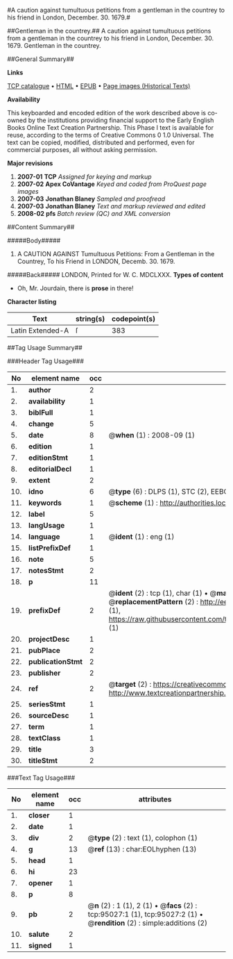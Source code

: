 #A caution against tumultuous petitions from a gentleman in the countrey to his friend in London, December. 30. 1679.#

##Gentleman in the countrey.##
A caution against tumultuous petitions from a gentleman in the countrey to his friend in London, December. 30. 1679.
Gentleman in the countrey.

##General Summary##

**Links**

[TCP catalogue](http://www.ota.ox.ac.uk/tcp/)  • 
[HTML](http://tei.it.ox.ac.uk/tcp/Texts-HTML/free/A31/A31390.html)  • 
[EPUB](http://tei.it.ox.ac.uk/tcp/Texts-EPUB/free/A31/A31390.epub) • 
[Page images (Historical Texts)](https://data.historicaltexts.jisc.ac.uk/view?pubId=eebo-12886116e&pageId=eebo-12886116e-95027-1)

**Availability**

This keyboarded and encoded edition of the
	       work described above is co-owned by the institutions
	       providing financial support to the Early English Books
	       Online Text Creation Partnership. This Phase I text is
	       available for reuse, according to the terms of Creative
	       Commons 0 1.0 Universal. The text can be copied,
	       modified, distributed and performed, even for
	       commercial purposes, all without asking permission.

**Major revisions**

1. __2007-01__ __TCP__ *Assigned for keying and markup*
1. __2007-02__ __Apex CoVantage__ *Keyed and coded from ProQuest page images*
1. __2007-03__ __Jonathan Blaney__ *Sampled and proofread*
1. __2007-03__ __Jonathan Blaney__ *Text and markup reviewed and edited*
1. __2008-02__ __pfs__ *Batch review (QC) and XML conversion*

##Content Summary##

#####Body#####

1. A CAUTION AGAINST Tumultuous Petitions: From a Gentleman in the Countrey, To his Friend in LONDON, Decemb. 30. 1679.

#####Back#####
LONDON, Printed for W. C. MDCLXXX.
**Types of content**

  * Oh, Mr. Jourdain, there is **prose** in there!

**Character listing**


|Text|string(s)|codepoint(s)|
|---|---|---|
|Latin Extended-A|ſ|383|

##Tag Usage Summary##

###Header Tag Usage###

|No|element name|occ|attributes|
|---|---|---|---|
|1.|__author__|2||
|2.|__availability__|1||
|3.|__biblFull__|1||
|4.|__change__|5||
|5.|__date__|8| @__when__ (1) : 2008-09 (1)|
|6.|__edition__|1||
|7.|__editionStmt__|1||
|8.|__editorialDecl__|1||
|9.|__extent__|2||
|10.|__idno__|6| @__type__ (6) : DLPS (1), STC (2), EEBO-CITATION (1), OCLC (1), VID (1)|
|11.|__keywords__|1| @__scheme__ (1) : http://authorities.loc.gov/ (1)|
|12.|__label__|5||
|13.|__langUsage__|1||
|14.|__language__|1| @__ident__ (1) : eng (1)|
|15.|__listPrefixDef__|1||
|16.|__note__|5||
|17.|__notesStmt__|2||
|18.|__p__|11||
|19.|__prefixDef__|2| @__ident__ (2) : tcp (1), char (1)  •  @__matchPattern__ (2) : ([0-9\-]+):([0-9IVX]+) (1), (.+) (1)  •  @__replacementPattern__ (2) : http://eebo.chadwyck.com/downloadtiff?vid=$1&page=$2 (1), https://raw.githubusercontent.com/textcreationpartnership/Texts/master/tcpchars.xml#$1 (1)|
|20.|__projectDesc__|1||
|21.|__pubPlace__|2||
|22.|__publicationStmt__|2||
|23.|__publisher__|2||
|24.|__ref__|2| @__target__ (2) : https://creativecommons.org/publicdomain/zero/1.0/ (1), http://www.textcreationpartnership.org/docs/. (1)|
|25.|__seriesStmt__|1||
|26.|__sourceDesc__|1||
|27.|__term__|1||
|28.|__textClass__|1||
|29.|__title__|3||
|30.|__titleStmt__|2||


###Text Tag Usage###

|No|element name|occ|attributes|
|---|---|---|---|
|1.|__closer__|1||
|2.|__date__|1||
|3.|__div__|2| @__type__ (2) : text (1), colophon (1)|
|4.|__g__|13| @__ref__ (13) : char:EOLhyphen (13)|
|5.|__head__|1||
|6.|__hi__|23||
|7.|__opener__|1||
|8.|__p__|8||
|9.|__pb__|2| @__n__ (2) : 1 (1), 2 (1)  •  @__facs__ (2) : tcp:95027:1 (1), tcp:95027:2 (1)  •  @__rendition__ (2) : simple:additions (2)|
|10.|__salute__|2||
|11.|__signed__|1||
